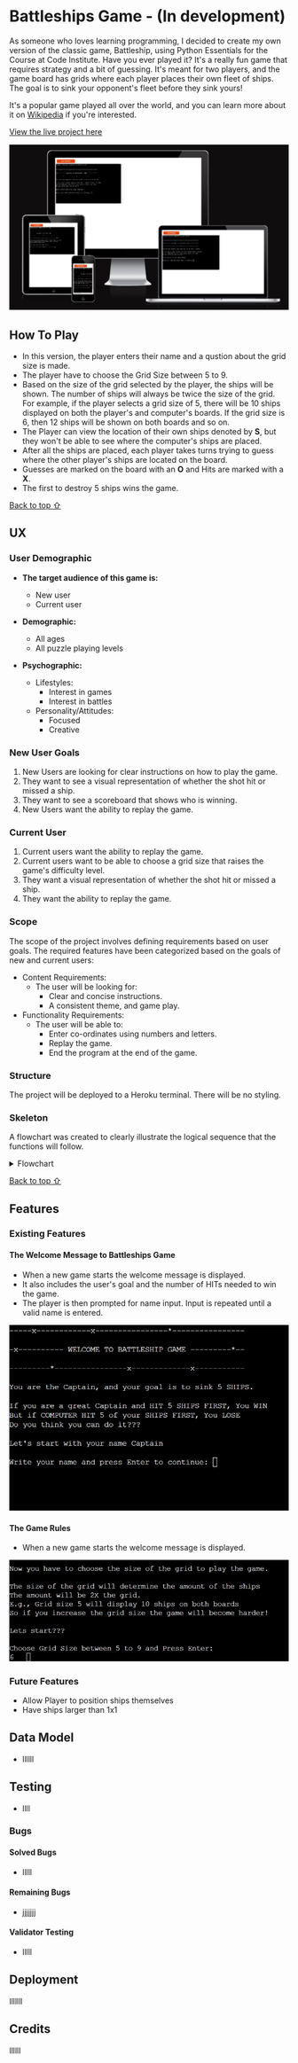 
# Battleships Game - (In development)

As someone who loves learning programming, I decided to create my own version of the classic game, Battleship, using Python Essentials for the Course at Code Institute.
Have you ever played it? It's a really fun game that requires strategy and a bit of guessing. It's meant for two players, and the game board has grids where each player places their own fleet of ships. The goal is to sink your opponent's fleet before they sink yours!

It's a popular game played all over the world, and you can learn more about it on [Wikipedia](https://en.wikipedia.org/wiki/Battleship_(game)) if you're interested.

[View the live project here](https://battleships-jogo-5dc3cf77bd06.herokuapp.com/)

![Battleship Mockup Images](readme_images/mockup-battleships.jpg)

## How To Play

- In this version, the player enters their name and a qustion about the grid size is made.
- The player have to choose the Grid Size between 5 to 9.
- Based on the size of the grid selected by the player, the ships will be shown. The number of ships will always be twice the size of the grid. For example, if the player selects a grid size of 5, there will be 10 ships displayed on both the player's and computer's boards. If the grid size is 6, then 12 ships will be shown on both boards and so on.
- The Player can view the location of their own ships denoted by **S**, but they won't be able to see where the computer's ships are placed.
- After all the ships are placed, each player takes turns trying to guess where the other player's ships are located on the board.
- Guesses are marked on the board with an **O** and Hits are marked with a **X**.
- The first to destroy 5 ships wins the game.

[Back to top ⇧](#)

## UX

### User Demographic

- **The target audience of this game is:**

    - New user
    - Current user

- **Demographic:**

    - All ages
    - All puzzle playing levels

- **Psychographic:**

    - Lifestyles:
        - Interest in games
        - Interest in battles
    - Personality/Attitudes:
        - Focused
        - Creative

### New User Goals

1. New Users are looking for clear instructions on how to play the game.
2. They want to see a visual representation of whether the shot hit or missed a ship.
3. They want to see a scoreboard that shows who is winning.
4. New Users want the ability to replay the game.

### Current User

1. Current users want the ability to replay the game.
2. Current users want to be able to choose a grid size that raises the game's difficulty level.
3. They want a visual representation of whether the shot hit or missed a ship.
4. They want the ability to replay the game.

### Scope

The scope of the project involves defining requirements based on user goals. The required features have been categorized based on the goals of new and current users:

- Content Requirements:
    - The user will be looking for:
        - Clear and concise instructions.
        - A consistent theme, and game play.
- Functionality Requirements:
    - The user will be able to:
        - Enter co-ordinates using numbers and letters.
        - Replay the game.
        - End the program at the end of the game.

### Structure

The project will be deployed to a Heroku terminal. There will be no styling.

### Skeleton

A flowchart was created to clearly illustrate the logical sequence that the functions will follow.

<details>
<summary>Flowchart</summary>
    
![Flowchart](readme_images/Flowchart.jpeg)

</details>

[Back to top ⇧](#)

## Features

### Existing Features

#### The Welcome Message to Battleships Game

- When a new game starts the welcome message is displayed.
- It also includes the user's goal and the number of HITs needed to win the game.
- The player is then prompted for name input. Input is repeated until a valid name is entered.

![Welcome message](readme_images/welcome.jpg)

#### The Game Rules

- When a new game starts the welcome message is displayed.

![Game Rules](readme_images/rules_grid.jpg)

### Future Features

- Allow Player to position ships themselves
- Have ships larger than 1x1

## Data Model

- llllll

## Testing

- llll

### Bugs

#### Solved Bugs

- lllll
#### Remaining Bugs

- jjjjjjj

#### Validator Testing

- lllll

## Deployment

lllllll

## Credits

llllll